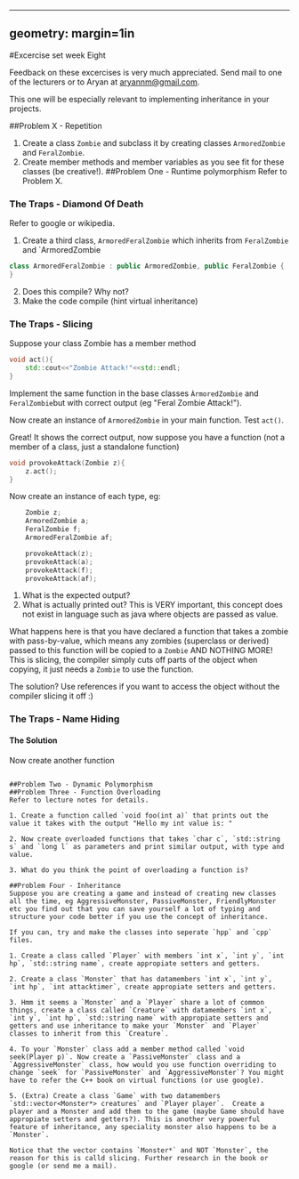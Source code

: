 
---
geometry: margin=1in
---
#Excercise set week Eight

Feedback on these excercises is very much appreciated. Send mail to one of the lecturers or to Aryan at aryannm@gmail.com.

This one will be especially relevant to implementing inheritance in your projects.

##Problem X - Repetition

1. Create a class `Zombie` and subclass it by creating classes `ArmoredZombie` and `FeralZombie`.
2. Create member methods and member variables as you see fit for these classes (be creative!).
##Problem One - Runtime polymorphism
Refer to Problem X.

### The Traps -  Diamond Of Death
Refer to google or wikipedia.   

1. Create a third class, `ArmoredFeralZombie` which inherits from `FeralZombie` and `ArmoredZombie   

```c++
class ArmoredFeralZombie : public ArmoredZombie, public FeralZombie {
}
```

2. Does this compile? Why not?
3. Make the code compile (hint virtual inheritance)
### The Traps - Slicing
Suppose your class Zombie has a member method 
```c++
void act(){
    std::cout<<"Zombie Attack!"<<std::endl;
}
```
Implement the same function in the base classes `ÀrmoredZombie` and `FeralZombie`but with correct output (eg "Feral Zombie Attack!").

Now create an instance of `ArmoredZombie` in your main function. Test `act()`.    

Great! It shows the correct output, now suppose you have a function (not a member of a class, just a standalone function)
```c++
void provokeAttack(Zombie z){
    z.act();
}
```
Now create an instance of each type, eg:
```c++
    Zombie z;
    ArmoredZombie a;
    FeralZombie f;
    ArmoredFeralZombie af;

    provokeAttack(z);
    provokeAttack(a);
    provokeAttack(f);
    provokeAttack(af);
```
1. What is the expected output?
2. What is actually printed out? This is VERY important, this concept does not exist in language such as java where objects are passed as value. 

What happens here is that you have declared a function that takes a zombie with pass-by-value, which means any zombies (superclass or derived) passed to this function will be copied to a `Zombie` AND NOTHING MORE! This is slicing, the compiler simply cuts off parts of the object when copying, it just needs a `Zombie` to use the function.

The solution? Use references if you want to access the object without the compiler slicing it off :)

### The Traps - Name Hiding

#### The Solution
Now create another function
```c++
```
```
##Problem Two - Dynamic Polymorphism
##Problem Three - Function Overloading
Refer to lecture notes for details.

1. Create a function called `void foo(int a)` that prints out the value it takes with the output "Hello my int value is: "

2. Now create overloaded functions that takes `char c`, `std::string s` and `long l` as parameters and print similar output, with type and value.

3. What do you think the point of overloading a function is?

##Problem Four - Inheritance
Suppose you are creating a game and instead of creating new classes all the time, eg AggressiveMonster, PassiveMonster, FriendlyMonster etc you find out that you can save yourself a lot of typing and structure your code better if you use the concept of inheritance.

If you can, try and make the classes into seperate `hpp` and `cpp` files.

1. Create a class called `Player` with members `int x`, `int y`, `int hp`, `std::string name`, create appropiate setters and getters.

2. Create a class `Monster` that has datamembers `int x`, `int y`, `int hp`, `int attacktimer`, create appropiate setters and getters.

3. Hmm it seems a `Monster` and a `Player` share a lot of common things, create a class called `Creature` with datamembers `int x`, `int y`, `int hp`, `std::string name` with appropiate setters and getters and use inheritance to make your `Monster` and `Player` classes to inherit from this `Creature`.

4. To your `Monster` class add a member method called `void seek(Player p)`. Now create a `PassiveMonster` class and a `AggressiveMonster` class, how would you use function overriding to change `seek` for `PassiveMonster` and `AggressiveMonster`? You might have to refer the C++ book on virtual functions (or use google).

5. (Extra) Create a class `Game` with two datamembers `std::vector<Monster*> creatures` and `Player player`.  Create a player and a Monster and add them to the game (maybe Game should have appropiate setters and getters?). This is another very powerful feature of inheritance, any speciality monster also happens to be a `Monster`.

Notice that the vector contains `Monster*` and NOT `Monster`, the reason for this is calld slicing. Further research in the book or google (or send me a mail).

